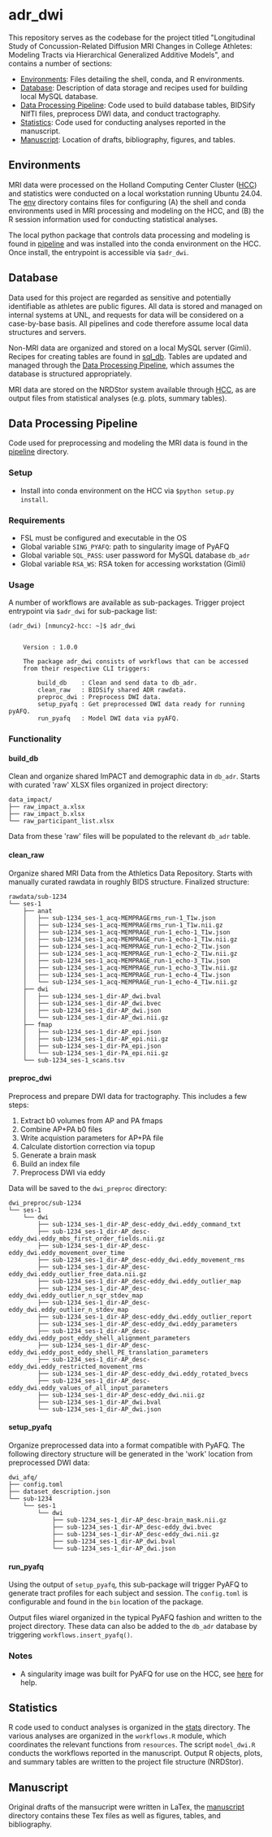 # adr_dwi

This repository serves as the codebase for the project titled "Longitudinal Study of Concussion-Related Diffusion MRI Changes in College Athletes: Modeling Tracts via Hierarchical Generalized Additive Models", and contains a number of sections:

- [Environments](#environments): Files detailing the shell, conda, and R environments.
- [Database](#database): Description of data storage and recipes used for building local MySQL database.
- [Data Processing Pipeline](#data-processing-pipeline): Code used to build database tables, BIDSify NIfTI files, preprocess DWI data, and conduct tractography.
- [Statistics](#statistics): Code used for conducting analyses reported in the manuscript.
- [Manuscript](#manuscript): Location of drafts, bibliography, figures, and tables.


## Environments

MRI data were processed on the Holland Computing Center Cluster ([HCC](https://hcc.unl.edu/)) and statistics were conducted on a local workstation running Ubuntu 24.04. The [env](https://github.com/nmuncy/adr_dwi/tree/main/env) directory contains files for configuring (A) the shell and conda environments used in MRI processing and modeling on the HCC, and (B) the R session information used for conducting statistical analyses.

The local python package that controls data processing and modeling is found in [pipeline](https://github.com/nmuncy/adr_dwi/tree/main/pipeline) and was installed into the conda environment on the HCC. Once install, the entrypoint is accessible via `$adr_dwi`.


## Database

Data used for this project are regarded as sensitive and potentially identifiable as athletes are public figures. All data is stored and managed on internal systems at UNL, and requests for data will be considered on a case-by-base basis. All pipelines and code therefore assume local data structures and servers.

Non-MRI data are organized and stored on a local MySQL server (Gimli). Recipes for creating tables are found in [sql_db](https://github.com/nmuncy/adr_dwi/tree/main/sql_db). Tables are updated and managed through the [Data Processing Pipeline](#data-processing-pipeline), which assumes the database is structured appropriately.

MRI data are stored on the NRDStor system available through [HCC](https://hcc.unl.edu/), as are output files from statistical analyses (e.g. plots, summary tables).


## Data Processing Pipeline

Code used for preprocessing and modeling the MRI data is found in the [pipeline](https://github.com/nmuncy/adr_dwi/tree/main/pipeline) directory.


### Setup

- Install into conda environment on the HCC via `$python setup.py install`.


### Requirements

- FSL must be configured and executable in the OS
- Global variable `SING_PYAFQ`: path to singularity image of PyAFQ
- Global variable `SQL_PASS`: user password for MySQL database `db_adr`
- Global variable `RSA_WS`: RSA token for accessing workstation (Gimli)


### Usage

A number of workflows are available as sub-packages. Trigger project entrypoint via `$adr_dwi` for sub-package list:

```
(adr_dwi) [nmuncy2-hcc: ~]$ adr_dwi


    Version : 1.0.0

    The package adr_dwi consists of workflows that can be accessed
    from their respective CLI triggers:

        build_db    : Clean and send data to db_adr.
        clean_raw   : BIDSify shared ADR rawdata.
        preproc_dwi : Preprocess DWI data.
        setup_pyafq : Get preprocessed DWI data ready for running pyAFQ.
        run_pyafq   : Model DWI data via pyAFQ.
```


### Functionality

#### build_db
Clean and organize shared ImPACT and demographic data in `db_adr`. Starts with curated 'raw' XLSX files organized in project directory:

```
data_impact/
├── raw_impact_a.xlsx
├── raw_impact_b.xlsx
└── raw_participant_list.xlsx
```

Data from these 'raw' files will be populated to the relevant `db_adr` table.

#### clean_raw
Organize shared MRI Data from the Athletics Data Repository. Starts with manually curated rawdata in roughly BIDS structure. Finalized structure:

```
rawdata/sub-1234
└── ses-1
    ├── anat
    │   ├── sub-1234_ses-1_acq-MEMPRAGErms_run-1_T1w.json
    │   ├── sub-1234_ses-1_acq-MEMPRAGErms_run-1_T1w.nii.gz
    │   ├── sub-1234_ses-1_acq-MEMPRAGE_run-1_echo-1_T1w.json
    │   ├── sub-1234_ses-1_acq-MEMPRAGE_run-1_echo-1_T1w.nii.gz
    │   ├── sub-1234_ses-1_acq-MEMPRAGE_run-1_echo-2_T1w.json
    │   ├── sub-1234_ses-1_acq-MEMPRAGE_run-1_echo-2_T1w.nii.gz
    │   ├── sub-1234_ses-1_acq-MEMPRAGE_run-1_echo-3_T1w.json
    │   ├── sub-1234_ses-1_acq-MEMPRAGE_run-1_echo-3_T1w.nii.gz
    │   ├── sub-1234_ses-1_acq-MEMPRAGE_run-1_echo-4_T1w.json
    │   └── sub-1234_ses-1_acq-MEMPRAGE_run-1_echo-4_T1w.nii.gz
    ├── dwi
    │   ├── sub-1234_ses-1_dir-AP_dwi.bval
    │   ├── sub-1234_ses-1_dir-AP_dwi.bvec
    │   ├── sub-1234_ses-1_dir-AP_dwi.json
    │   └── sub-1234_ses-1_dir-AP_dwi.nii.gz
    ├── fmap
    │   ├── sub-1234_ses-1_dir-AP_epi.json
    │   ├── sub-1234_ses-1_dir-AP_epi.nii.gz
    │   ├── sub-1234_ses-1_dir-PA_epi.json
    │   └── sub-1234_ses-1_dir-PA_epi.nii.gz
    └── sub-1234_ses-1_scans.tsv
```


#### preproc_dwi
Preprocess and prepare DWI data for tractography. This includes a few steps:

1. Extract b0 volumes from AP and PA fmaps
2. Combine AP+PA b0 files
3. Write acquistion parameters for AP+PA file
4. Calculate distortion correction via topup
5. Generate a brain mask
6. Build an index file
7. Preprocess DWI via eddy

Data will be saved to the `dwi_preproc` directory:

```
dwi_preproc/sub-1234
└── ses-1
    └── dwi
        ├── sub-1234_ses-1_dir-AP_desc-eddy_dwi.eddy_command_txt
        ├── sub-1234_ses-1_dir-AP_desc-eddy_dwi.eddy_mbs_first_order_fields.nii.gz
        ├── sub-1234_ses-1_dir-AP_desc-eddy_dwi.eddy_movement_over_time
        ├── sub-1234_ses-1_dir-AP_desc-eddy_dwi.eddy_movement_rms
        ├── sub-1234_ses-1_dir-AP_desc-eddy_dwi.eddy_outlier_free_data.nii.gz
        ├── sub-1234_ses-1_dir-AP_desc-eddy_dwi.eddy_outlier_map
        ├── sub-1234_ses-1_dir-AP_desc-eddy_dwi.eddy_outlier_n_sqr_stdev_map
        ├── sub-1234_ses-1_dir-AP_desc-eddy_dwi.eddy_outlier_n_stdev_map
        ├── sub-1234_ses-1_dir-AP_desc-eddy_dwi.eddy_outlier_report
        ├── sub-1234_ses-1_dir-AP_desc-eddy_dwi.eddy_parameters
        ├── sub-1234_ses-1_dir-AP_desc-eddy_dwi.eddy_post_eddy_shell_alignment_parameters
        ├── sub-1234_ses-1_dir-AP_desc-eddy_dwi.eddy_post_eddy_shell_PE_translation_parameters
        ├── sub-1234_ses-1_dir-AP_desc-eddy_dwi.eddy_restricted_movement_rms
        ├── sub-1234_ses-1_dir-AP_desc-eddy_dwi.eddy_rotated_bvecs
        ├── sub-1234_ses-1_dir-AP_desc-eddy_dwi.eddy_values_of_all_input_parameters
        ├── sub-1234_ses-1_dir-AP_desc-eddy_dwi.nii.gz
        ├── sub-1234_ses-1_dir-AP_dwi.bval
        └── sub-1234_ses-1_dir-AP_dwi.json
```


#### setup_pyafq

Organize preprocessed data into a format compatible with PyAFQ. The following directory structure will be generated in the 'work' location from preprocessed DWI data:

```
dwi_afq/
├── config.toml
├── dataset_description.json
└── sub-1234
    └── ses-1
        └── dwi
            ├── sub-1234_ses-1_dir-AP_desc-brain_mask.nii.gz
            ├── sub-1234_ses-1_dir-AP_desc-eddy_dwi.bvec
            ├── sub-1234_ses-1_dir-AP_desc-eddy_dwi.nii.gz
            ├── sub-1234_ses-1_dir-AP_dwi.bval
            └── sub-1234_ses-1_dir-AP_dwi.json
```

#### run_pyafq

Using the output of `setup_pyafq`, this sub-package will trigger PyAFQ to generate tract profiles for each subject and session. The `config.toml` is configurable and found in the `bin` location of the package.

Output files wiarel organized in the typical PyAFQ fashion and written to the project directory. These data can also be added to the `db_adr` database by triggering `workflows.insert_pyafq()`.


### Notes

- A singularity image was built for PyAFQ for use on the HCC, see [here](https://tractometry.org/pyAFQ/howto/installation_guide.html) for help.


## Statistics

R code used to conduct analyses is organized in the [stats](https://github.com/nmuncy/adr_dwi/tree/main/stats) directory. The various analyses are organized in the `workflows.R` module, which coordinates the relevant functions from `resources`. The script `model_dwi.R` conducts the workflows reported in the manuscript. Output R objects, plots, and summary tables are written to the project file structure (NRDStor).


## Manuscript

Original drafts of the mansucript were written in LaTex, the [manuscript](https://github.com/nmuncy/adr_dwi/tree/main/manuscript) directory contains these Tex files as well as figures, tables, and bibliography.
